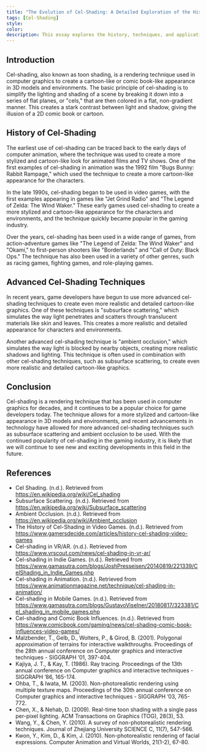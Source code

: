 ```yaml
---
title: "The Evolution of Cel-Shading: A Detailed Exploration of the History, Techniques and Applications"
tags: [Cel-Shading]
style: 
color: 
description: This essay explores the history, techniques, and applications of cel-shading in computer graphics, video games and animation. It covers early use, advanced techniques, popularity in the gaming industry, and other topics such as VR/AR technology, indie games, animation, mobile games and comic book influences.
---
```


## Introduction

Cel-shading, also known as toon shading, is a rendering technique used in computer graphics to create a cartoon-like or comic book-like appearance in 3D models and environments. The basic principle of cel-shading is to simplify the lighting and shading of a scene by breaking it down into a series of flat planes, or "cels," that are then colored in a flat, non-gradient manner. This creates a stark contrast between light and shadow, giving the illusion of a 2D comic book or cartoon.

## History of Cel-Shading

The earliest use of cel-shading can be traced back to the early days of computer animation, where the technique was used to create a more stylized and cartoon-like look for animated films and TV shows. One of the first examples of cel-shading in animation was the 1992 film "Bugs Bunny: Rabbit Rampage," which used the technique to create a more cartoon-like appearance for the characters.

In the late 1990s, cel-shading began to be used in video games, with the first examples appearing in games like "Jet Grind Radio" and "The Legend of Zelda: The Wind Waker." These early games used cel-shading to create a more stylized and cartoon-like appearance for the characters and environments, and the technique quickly became popular in the gaming industry.

Over the years, cel-shading has been used in a wide range of games, from action-adventure games like "The Legend of Zelda: The Wind Waker" and "Okami," to first-person shooters like "Borderlands" and "Call of Duty: Black Ops." The technique has also been used in a variety of other genres, such as racing games, fighting games, and role-playing games.

## Advanced Cel-Shading Techniques

In recent years, game developers have begun to use more advanced cel-shading techniques to create even more realistic and detailed cartoon-like graphics. One of these techniques is "subsurface scattering," which simulates the way light penetrates and scatters through translucent materials like skin and leaves. This creates a more realistic and detailed appearance for characters and environments.

Another advanced cel-shading technique is "ambient occlusion," which simulates the way light is blocked by nearby objects, creating more realistic shadows and lighting. This technique is often used in combination with other cel-shading techniques, such as subsurface scattering, to create even more realistic and detailed cartoon-like graphics.

## Conclusion

Cel-shading is a rendering technique that has been used in computer graphics for decades, and it continues to be a popular choice for game developers today. The technique allows for a more stylized and cartoon-like appearance in 3D models and environments, and recent advancements in technology have allowed for more advanced cel-shading techniques such as subsurface scattering and ambient occlusion to be used. With the continued popularity of cel-shading in the gaming industry, it is likely that we will continue to see new and exciting developments in this field in the future.

## References

- Cel Shading. (n.d.). Retrieved from https://en.wikipedia.org/wiki/Cel_shading
- Subsurface Scattering. (n.d.). Retrieved from https://en.wikipedia.org/wiki/Subsurface_scattering
- Ambient Occlusion. (n.d.). Retrieved from https://en.wikipedia.org/wiki/Ambient_occlusion
- The History of Cel-Shading in Video Games. (n.d.). Retrieved from https://www.gamersdecide.com/articles/history-cel-shading-video-games
- Cel-shading in VR/AR. (n.d.). Retrieved from https://www.vrscout.com/news/cel-shading-in-vr-ar/
- Cel-shading in Indie Games. (n.d.). Retrieved from https://www.gamasutra.com/blogs/JoshPresseisen/20140819/221339/CelShading_in_Indie_Games.php
- Cel-shading in Animation. (n.d.). Retrieved from https://www.animationmagazine.net/technique/cel-shading-in-animation/
- Cel-shading in Mobile Games. (n.d.). Retrieved from https://www.gamasutra.com/blogs/GustavoViselner/20180817/323381/Cel_shading_in_mobile_games.php
- Cel-shading and Comic Book Influences. (n.d.). Retrieved from https://www.comicbook.com/gaming/news/cel-shading-comic-book-influences-video-games/
- Malzbender, T., Gelb, D., Wolters, P., & Girod, B. (2001). Polygonal approximation of terrains for interactive walkthroughs. Proceedings of the 28th annual conference on Computer graphics and interactive techniques - SIGGRAPH ’01, 397-404.
- Kajiya, J. T., & Kay, T. (1986). Ray tracing. Proceedings of the 13th annual conference on Computer graphics and interactive techniques - SIGGRAPH ’86, 165-174.
- Ohba, T., & Iwata, M. (2003). Non-photorealistic rendering using multiple texture maps. Proceedings of the 30th annual conference on Computer graphics and interactive techniques - SIGGRAPH ’03, 765-772.
- Chen, X., & Nehab, D. (2009). Real-time toon shading with a single pass per-pixel lighting. ACM Transactions on Graphics (TOG), 28(3), 53.
- Wang, Y., & Chen, Y. (2010). A survey of non-photorealistic rendering techniques. Journal of Zhejiang University SCIENCE C, 11(7), 547-566.
- Kwon, Y., Kim, D., & Kim, J. (2010). Non-photorealistic rendering of facial expressions. Computer Animation and Virtual Worlds, 21(1-2), 67-80.